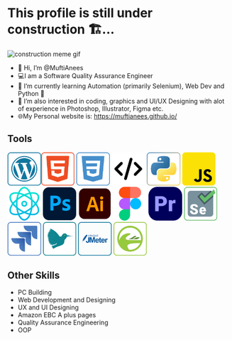 # This profile is still under construction 🏗...<br>

<img src='images/construction.gif' alt='construction meme gif'>

- 👋 Hi, I’m @MuftiAnees
- 💻I am a Software Quality Assurance Engineer
- 🌱 I’m currently learning Automation (primarily Selenium), Web Dev and Python 🐍
- 👀 I’m also interested in coding, graphics and UI/UX Designing with alot of experience in Photoshop, Illustrator, Figma etc.
- 🌐My Personal website is: https://muftianees.github.io/

## Tools
<img align='left' style='padding-right=10px;' src='images\wordpress.png' width=15% alt='Wordpress Logo'/>
<img src='images\html.png' height=15% width=15% alt='HTML Logo'/>
<img src='images\css.png' width=15% alt='CSS Logo'/>
<img src='images\code.png' width=15% alt='Development Logo'/>
<img src='images\python.png' width=15% alt='Python Logo'/>
<img src='images\js.png' width=15% alt='JavaScript Logo'/>
<img src='images\React.png' width=15% alt='React JS Logo'/>
<img src='images\photoshop.png' width=15% alt='Photoshop Logo'/>
<img src='images\illustrator.png' width=15% height=15% alt='Illustrator Logo'/>
<img src='images\figma.png' width=15% height=15% alt='Figma Logo'/>
<img src='images\premiere.png' width=15% alt='PremierPro Logo'/>
<img src='images\Selenium.png' width=15% alt='Selenium Logo'/>
<img src='images\jira.png' width=15% alt='JIRA Logo'/>
<img src='images\latex.png' width=15% alt='Latex Logo'/>
<img src='images\jmeter.png' width=15% alt='J Meter Logo'/>
<img src='images\joget.png' width=15% alt='Joget Logo'/>


## Other Skills
- PC Building 
- Web Development and Designing
- UX and UI Designing
- Amazon EBC A plus pages
- Quality Assurance Engineering
- OOP

